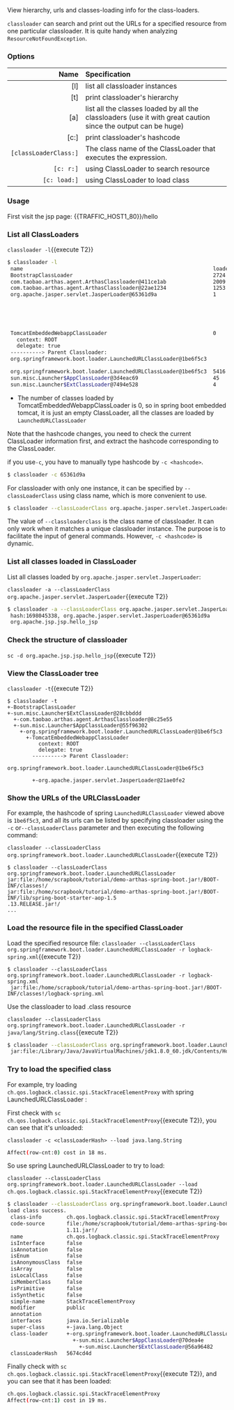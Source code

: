 View hierarchy, urls and classes-loading info for the class-loaders.

`classloader` can search and print out the URLs for a specified resource from one particular classloader. It is quite handy when analyzing `ResourceNotFoundException`.

### Options

|Name|Specification|
|---:|:---|
|[l]|list all classloader instances|
|[t]|print classloader's hierarchy|
|[a]|list all the classes loaded by all the classloaders (use it with great caution since the output can be huge)|
|[c:]|print classloader's hashcode|
|`[classLoaderClass:]`| The class name of the ClassLoader that executes the expression. |
|`[c: r:]`|using ClassLoader to search resource|
|`[c: load:]`|using ClassLoader to load class|

### Usage

First visit the jsp page: {{TRAFFIC_HOST1_80}}/hello

### List all ClassLoaders

`classloader -l`{{execute T2}}

```bash
$ classloader -l
 name                                                             loadedCount  hash      parent
 BootstrapClassLoader                                             2724         null      null
 com.taobao.arthas.agent.ArthasClassloader@411ce1ab               2009         411ce1ab  sun.misc.Launcher$ExtClassLoader@7494e528
 com.taobao.arthas.agent.ArthasClassloader@22ae1234               1253         22ae1234  sun.misc.Launcher$ExtClassLoader@7494e528
 org.apache.jasper.servlet.JasperLoader@65361d9a                  1            65361d9a  TomcatEmbeddedWebappClassLoader
                                                                                           context: ROOT
                                                                                           delegate: true
                                                                                         ----------> Parent Classloader:
                                                                                         org.springframework.boot.loader.LaunchedURLClassLoader@1be6f5c3

 TomcatEmbeddedWebappClassLoader                                  0            8546cd5   org.springframework.boot.loader.LaunchedURLClassLoader@1be6f5c3
   context: ROOT
   delegate: true
 ----------> Parent Classloader:
 org.springframework.boot.loader.LaunchedURLClassLoader@1be6f5c3

 org.springframework.boot.loader.LaunchedURLClassLoader@1be6f5c3  5416         1be6f5c3  sun.misc.Launcher$AppClassLoader@3d4eac69
 sun.misc.Launcher$AppClassLoader@3d4eac69                        45           3d4eac69  sun.misc.Launcher$ExtClassLoader@7494e528
 sun.misc.Launcher$ExtClassLoader@7494e528                        4            7494e528  null
```

* The number of classes loaded by TomcatEmbeddedWebappClassLoader is 0, so in spring boot embedded tomcat, it is just an empty ClassLoader, all the classes are loaded by `LaunchedURLClassLoader`

Note that the hashcode changes, you need to check the current ClassLoader information first, and extract the hashcode corresponding to the ClassLoader.

if you use`-c`, you have to manually type hashcode by `-c <hashcode>`.

```bash
$ classloader -c 65361d9a
```

For classloader with only one instance, it can be specified by `--classLoaderClass` using class name, which is more convenient to use.

```bash
$ classloader --classLoaderClass org.apache.jasper.servlet.JasperLoader
```

The value of `--classloaderclass` is the class name of classloader. It can only work when it matches a unique classloader instance. The purpose is to facilitate the input of general commands. However, `-c <hashcode>` is dynamic.

### List all classes loaded in ClassLoader

List all classes loaded by `org.apache.jasper.servlet.JasperLoader`:

`classloader -a --classLoaderClass org.apache.jasper.servlet.JasperLoader`{{execute T2}}

```bash
$ classloader -a --classLoaderClass org.apache.jasper.servlet.JasperLoader
 hash:1698045338, org.apache.jasper.servlet.JasperLoader@65361d9a
 org.apache.jsp.jsp.hello_jsp
```

### Check the structure of classloader

`sc -d org.apache.jsp.jsp.hello_jsp`{{execute T2}}

### View the ClassLoader tree


`classloader -t`{{execute T2}}

```
$ classloader -t
+-BootstrapClassLoader
+-sun.misc.Launcher$ExtClassLoader@28cbbddd
  +-com.taobao.arthas.agent.ArthasClassloader@8c25e55
  +-sun.misc.Launcher$AppClassLoader@55f96302
    +-org.springframework.boot.loader.LaunchedURLClassLoader@1be6f5c3
      +-TomcatEmbeddedWebappClassLoader
          context: ROOT
          delegate: true
        ----------> Parent Classloader:
        org.springframework.boot.loader.LaunchedURLClassLoader@1be6f5c3

        +-org.apache.jasper.servlet.JasperLoader@21ae0fe2
```

### Show the URLs of the URLClassLoader

For example, the hashcode of spring `LaunchedURLClassLoader` viewed above is `1be6f5c3`, and all its urls can be listed by specifying classloader using the `-c` or`--classLoaderClass` parameter and then executing the following command:

`classloader --classLoaderClass org.springframework.boot.loader.LaunchedURLClassLoader`{{execute T2}}

```
$ classloader --classLoaderClass org.springframework.boot.loader.LaunchedURLClassLoader
jar:file:/home/scrapbook/tutorial/demo-arthas-spring-boot.jar!/BOOT-INF/classes!/
jar:file:/home/scrapbook/tutorial/demo-arthas-spring-boot.jar!/BOOT-INF/lib/spring-boot-starter-aop-1.5
.13.RELEASE.jar!/
...
```

### Load the resource file in the specified ClassLoader

Load the specified resource file: `classloader --classLoaderClass org.springframework.boot.loader.LaunchedURLClassLoader -r logback-spring.xml`{{execute T2}}

```
$ classloader --classLoaderClass org.springframework.boot.loader.LaunchedURLClassLoader -r logback-spring.xml
 jar:file:/home/scrapbook/tutorial/demo-arthas-spring-boot.jar!/BOOT-INF/classes!/logback-spring.xml
```

Use the classloader to load .class resource

`classloader --classLoaderClass org.springframework.boot.loader.LaunchedURLClassLoader -r java/lang/String.class`{{execute T2}}

```bash
$ classloader --classLoaderClass org.springframework.boot.loader.LaunchedURLClassLoader -r java/lang/String.class
 jar:file:/Library/Java/JavaVirtualMachines/jdk1.8.0_60.jdk/Contents/Home/jre/lib/rt.jar!/java/lang/String.class
```

### Try to load the specified class

For example, try loading `ch.qos.logback.classic.spi.StackTraceElementProxy` with spring LaunchedURLClassLoader :

First check with `sc ch.qos.logback.classic.spi.StackTraceElementProxy`{{execute T2}}, you can see that it's unloaded:

`classloader -c <classLoaderHash> --load java.lang.String`
```bash
Affect(row-cnt:0) cost in 18 ms.
```

So use spring LaunchedURLClassLoader to try to load:

`classloader --classLoaderClass org.springframework.boot.loader.LaunchedURLClassLoader --load ch.qos.logback.classic.spi.StackTraceElementProxy`{{execute T2}}

```bash
$ classloader --classLoaderClass org.springframework.boot.loader.LaunchedURLClassLoader --load ch.qos.logback.classic.spi.StackTraceElementProxy
load class success.
 class-info        ch.qos.logback.classic.spi.StackTraceElementProxy
 code-source       file:/home/scrapbook/tutorial/demo-arthas-spring-boot.jar!/BOOT-INF/lib/logback-classic-1.
                   1.11.jar!/
 name              ch.qos.logback.classic.spi.StackTraceElementProxy
 isInterface       false
 isAnnotation      false
 isEnum            false
 isAnonymousClass  false
 isArray           false
 isLocalClass      false
 isMemberClass     false
 isPrimitive       false
 isSynthetic       false
 simple-name       StackTraceElementProxy
 modifier          public
 annotation
 interfaces        java.io.Serializable
 super-class       +-java.lang.Object
 class-loader      +-org.springframework.boot.loader.LaunchedURLClassLoader@5674cd4d
                     +-sun.misc.Launcher$AppClassLoader@70dea4e
                       +-sun.misc.Launcher$ExtClassLoader@56a96482
 classLoaderHash   5674cd4d
```

Finally check with `sc ch.qos.logback.classic.spi.StackTraceElementProxy`{{execute T2}}, and you can see that it has been loaded:

```bash
ch.qos.logback.classic.spi.StackTraceElementProxy
Affect(row-cnt:1) cost in 19 ms.
```

